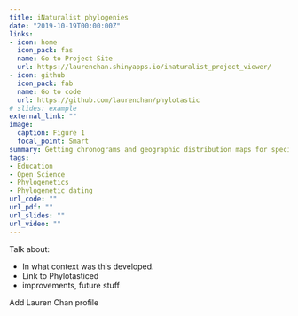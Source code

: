 ```yaml
---
title: iNaturalist phylogenies
date: "2019-10-19T00:00:00Z"
links:
- icon: home
  icon_pack: fas
  name: Go to Project Site
  url: https://laurenchan.shinyapps.io/inaturalist_project_viewer/
- icon: github
  icon_pack: fab
  name: Go to code
  url: https://github.com/laurenchan/phylotastic
# slides: example
external_link: ""
image:
  caption: Figure 1
  focal_point: Smart
summary: Getting chronograms and geographic distribution maps for species in iNaturalist projects.
tags:
- Education
- Open Science
- Phylogenetics
- Phylogenetic dating
url_code: ""
url_pdf: ""
url_slides: ""
url_video: ""
---
```


Talk about:

- In what context was this developed.
- Link to Phylotasticed
- improvements, future stuff

Add Lauren Chan profile